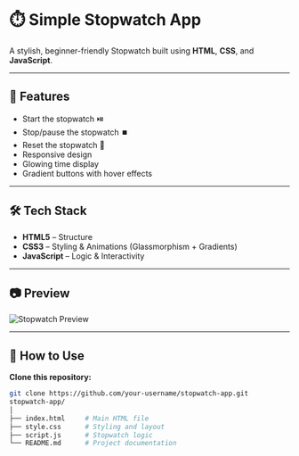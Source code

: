 # ⏱️ Simple Stopwatch App

A stylish, beginner-friendly Stopwatch built using **HTML**, **CSS**, and **JavaScript**.

---

## 🚀 Features

- Start the stopwatch ⏯️  
- Stop/pause the stopwatch ⏹️  
- Reset the stopwatch 🔄  
- Responsive design  
- Glowing time display  
- Gradient buttons with hover effects

---

## 🛠️ Tech Stack

- **HTML5** – Structure  
- **CSS3** – Styling & Animations (Glassmorphism + Gradients)  
- **JavaScript** – Logic & Interactivity

---

## 📷 Preview

![Stopwatch Preview](screenshot.png)

---

## 📂 How to Use

 **Clone this repository:**
   ```bash
   git clone https://github.com/your-username/stopwatch-app.git
stopwatch-app/
│
├── index.html     # Main HTML file
├── style.css      # Styling and layout
├── script.js      # Stopwatch logic
└── README.md      # Project documentation
